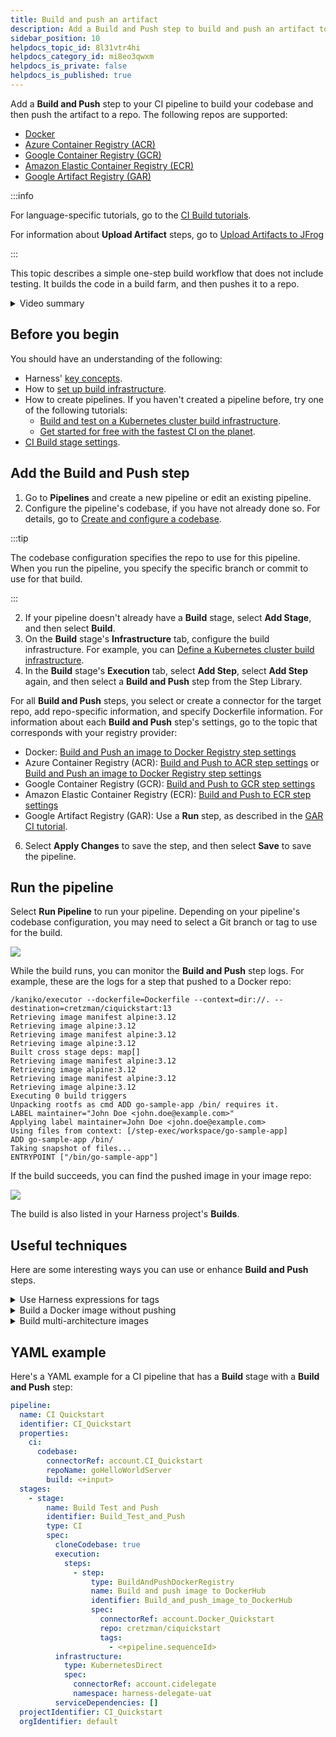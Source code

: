 ```yaml
---
title: Build and push an artifact
description: Add a Build and Push step to build and push an artifact to a repo.
sidebar_position: 10
helpdocs_topic_id: 8l31vtr4hi
helpdocs_category_id: mi8eo3qwxm
helpdocs_is_private: false
helpdocs_is_published: true
---
```


Add a **Build and Push** step to your CI pipeline to build your codebase and then push the artifact to a repo. The following repos are supported:

* [Docker](#add-the-build-and-push-step)
* [Azure Container Registry (ACR)](./build-and-push-to-acr.md)
* [Google Container Registry (GCR)](./build-and-push-to-gcr.md)
* [Amazon Elastic Container Registry (ECR)](/tutorials/ci-pipelines/publish/amazon-ecr)
* [Google Artifact Registry (GAR)](/tutorials/ci-pipelines/publish/google-gar#configure-pipeline-steps)

:::info

For language-specific tutorials, go to the [CI Build tutorials](/tutorials/ci-pipelines/build/).

For information about **Upload Artifact** steps, go to [Upload Artifacts to JFrog](./upload-artifacts-to-jfrog.md)

:::

This topic describes a simple one-step build workflow that does not include testing. It builds the code in a build farm, and then pushes it to a repo.

<details>
<summary>Video summary</summary>

For a visual summary of the process described in this topic, watch the following video:

<!-- Video:
https://harness-1.wistia.com/medias/rpv5vwzpxz-->
<docvideo src="https://www.youtube.com/embed/v3A4kF1Upqo?feature=oembed" />

<!-- div class="hd--embed" data-provider="YouTube" data-thumbnail="https://i.ytimg.com/vi/v3A4kF1Upqo/hqdefault.jpg"><iframe width="200" height="150" src="https://www.youtube.com/embed/v3A4kF1Upqo?feature=oembed" frameborder="0" allow="accelerometer; autoplay; clipboard-write; encrypted-media; gyroscope; picture-in-picture" allowfullscreen=""></iframe></div -->

</details>

## Before you begin

You should have an understanding of the following:

* Harness' [key concepts](/docs/getting-started/learn-harness-key-concepts.md).
* How to [set up build infrastructure](/docs/category/set-up-build-infrastructure).
* How to create pipelines. If you haven't created a pipeline before, try one of the following tutorials:
  * [Build and test on a Kubernetes cluster build infrastructure](/tutorials/ci-pipelines/build/kubernetes-build-farm).
  * [Get started for free with the fastest CI on the planet](/tutorials/ci-pipelines/fastest-ci).
* [CI Build stage settings](../set-up-build-infrastructure/ci-stage-settings.md).

## Add the Build and Push step

1. Go to **Pipelines** and create a new pipeline or edit an existing pipeline.
1. Configure the pipeline's codebase, if you have not already done so. For details, go to [Create and configure a codebase](../codebase-configuration/create-and-configure-a-codebase.md).

:::tip

The codebase configuration specifies the repo to use for this pipeline. When you run the pipeline, you specify the specific branch or commit to use for that build.

:::

2. If your pipeline doesn't already have a **Build** stage, select **Add Stage**, and then select **Build**.
3. On the **Build** stage's **Infrastructure** tab, configure the build infrastructure. For example, you can [Define a Kubernetes cluster build infrastructure](../set-up-build-infrastructure/k8s-build-infrastructure/set-up-a-kubernetes-cluster-build-infrastructure.md).
4. In the **Build** stage's **Execution** tab, select **Add Step**, select **Add Step** again, and then select a **Build and Push** step from the Step Library.

For all **Build and Push** steps, you select or create a connector for the target repo, add repo-specific information, and specify Dockerfile information. For information about each **Build and Push** step's settings, go to the topic that corresponds with your registry provider:

* Docker: [Build and Push an image to Docker Registry step settings](./build-and-push-to-docker-hub-step-settings.md)
* Azure Container Registry (ACR): [Build and Push to ACR step settings](./build-and-push-to-acr.md) or [Build and Push an image to Docker Registry step settings](./build-and-push-to-docker-hub-step-settings.md)
* Google Container Registry (GCR): [Build and Push to GCR step settings](./build-and-push-to-gcr.md)
* Amazon Elastic Container Registry (ECR): [Build and Push to ECR step settings](./build-and-push-to-ecr-step-settings.md)
* Google Artifact Registry (GAR): Use a **Run** step, as described in the [GAR CI tutorial](/tutorials/ci-pipelines/publish/google-gar#configure-pipeline-steps).

6. Select **Apply Changes** to save the step, and then select **Save** to save the pipeline.

## Run the pipeline

Select **Run Pipeline** to run your pipeline. Depending on your pipeline's codebase configuration, you may need to select a Git branch or tag to use for the build.

![](./static/build-and-upload-an-artifact-13.png)

While the build runs, you can monitor the **Build and Push** step logs. For example, these are the logs for a step that pushed to a Docker repo:

```
/kaniko/executor --dockerfile=Dockerfile --context=dir://. --destination=cretzman/ciquickstart:13
Retrieving image manifest alpine:3.12
Retrieving image alpine:3.12
Retrieving image manifest alpine:3.12
Retrieving image alpine:3.12
Built cross stage deps: map[]
Retrieving image manifest alpine:3.12
Retrieving image alpine:3.12
Retrieving image manifest alpine:3.12
Retrieving image alpine:3.12
Executing 0 build triggers
Unpacking rootfs as cmd ADD go-sample-app /bin/ requires it.
LABEL maintainer="John Doe <john.doe@example.com>"
Applying label maintainer=John Doe <john.doe@example.com>
Using files from context: [/step-exec/workspace/go-sample-app]
ADD go-sample-app /bin/
Taking snapshot of files...
ENTRYPOINT ["/bin/go-sample-app"]
```

If the build succeeds, you can find the pushed image in your image repo:

![](./static/build-and-upload-an-artifact-14.png)

The build is also listed in your Harness project's **Builds**.

## Useful techniques

Here are some interesting ways you can use or enhance **Build and Push** steps.

<details>
<summary>Use Harness expressions for tags</summary>

When you push an image to a repo, you tag the image so you can identify it later. For example, in one pipeline stage, you push the image, and, in a later stage, you use the image name and tag to pull it and run integration tests on it.

There are several ways to tag images, but Harness expressions can be useful.

![](./static/build-and-upload-an-artifact-10.png)

For example, `<+pipeline.sequenceId>` is a built-in Harness expression that represents the **Build Id** number, for example `9`.

After the pipeline runs, you can see the `Build Id` in the output.

![](./static/build-and-upload-an-artifact-15.png)

The ID also appears as an image tag in your target image repo:

![](./static/build-and-upload-an-artifact-12.png)

The `Build Id` tags an image that you pushed in an earlier stage of your pipeline. You can use the `Build Id` to pull the same image in later stages of the same pipeline. By using a variable expression, rather than a fixed value, you don't have to use the same image name every time.

For example, you can use the `<+pipeline.sequenceId>` expression as a variable tag to reference images in future pipeline stages by using syntax such as: `harnessdev/ciquickstart:<+pipeline.sequenceId>`.

As a more specific example, if you have a [Background step](../manage-dependencies/background-step-settings.md) in a later stage in your pipeline, you can use the `<+pipeline.sequenceId>` variable to identify the image without needing to call on a fixed value.

![](./static/build-and-upload-an-artifact-11.png)

</details>

<details>
<summary>Build a Docker image without pushing</summary>

You can use your CI pipeline to test a Dockerfile used in your codebase and verify that the resulting image is correct before you push it to your Docker repository.

1. In your CI pipeline, go to the **Build** stage that includes the **Build and Push an image to Docker Registry** step.
2. In the **Build** stage's **Overview** tab, expand the **Advanced** section.
3. Click **Add Variable** and enter the following:
	1. Name: **PLUGIN\_NO\_PUSH**
	2. Type: **String**
	3. Value: **true**
4. Save and run the pipeline.

</details>

<details>
<summary>Build multi-architecture images</summary>

To use a CI pipeline to build multi-architecture images, create a stage for each architecture.

The following YAML example describes a mulit-architecture pipeline. For a guided experience, try the [Rust application CI tutorial](/tutorials/ci-pipelines/build/rust).

```yaml
pipeline:
  allowStageExecutions: true
  projectIdentifier: my-project
  orgIdentifier: default
  tags:
    CI: ""
  properties:
    ci:
      codebase:
        connectorRef: CI_GitHub
        repoName: Automation.git
        build: <+input>
  stages:
    - stage:
        name: K8
        identifier: upload
        type: CI
        spec:
          cloneCodebase: true
          infrastructure:
            type: KubernetesDirect
            spec:
              connectorRef: K8Linux
              namespace: <+input>
              runAsUser: ""
              automountServiceAccountToken: true
              nodeSelector: {}
              containerSecurityContext:
                runAsUser: ""
              os: Linux
          execution:
            steps:
              - step:
                  type: Run
                  name: CreateDockerFile
                  identifier: CreateDockerFile
                  spec:
                    connectorRef: CI_DockerHub
                    image: alpine:latest
                    command: |-
                      touch harnessDockerfileui
                      cat > harnessDockerfileui <<- EOM
                      FROM alpine:latest AS dev-env
                      ARG foo
                      RUN echo "$foo bar"
                      ENTRYPOINT ["pwd"]

                      FROM alpine:latest AS release-env
                      ARG hello
                      RUN echo "$hello world"
                      ENTRYPOINT ["ls"]
                      EOM
                      cat harnessDockerfileui
                    resources:
                      limits:
                        memory: 100M
              - step:
                  type: BuildAndPushDockerRegistry
                  name: DockerPushStep
                  identifier: DockerPushStep
                  spec:
                    connectorRef: my-dockerhub
                    repo: my-repo/ciquickstart
                    tags:
                      - "1.0"
                    dockerfile: harnessDockerfileui
                    target: dev-env
                    resources:
                      limits:
                        memory: 100M
        variables: []
    - stage:
        name: K8s Linux arm
        identifier: CI_Golden_ARM
        type: CI
        spec:
          cloneCodebase: true
          infrastructure:
            type: KubernetesDirect
            spec:
              connectorRef: k8sarm
              namespace: ci-gold-arm-delegate
              automountServiceAccountToken: true
              tolerations:
                - effect: NoSchedule
                  key: kubernetes.io/arch
                  operator: Equal
                  value: arm64
              nodeSelector:
                kubernetes.io/arch: arm64
              os: Linux
          execution:
            steps:
              - step:
                  type: Run
                  name: CreateDockerFile
                  identifier: CreateDockerFile
                  spec:
                    connectorRef: CI_DockerHub
                    image: alpine:latest
                    command: |-
                      touch harnessDockerfileui
                      cat > harnessDockerfileui <<- EOM
                      FROM alpine:latest AS dev-env
                      ARG foo
                      RUN echo "$foo bar"
                      ENTRYPOINT ["pwd"]

                      FROM alpine:latest AS release-env
                      ARG hello
                      RUN echo "$hello world"
                      ENTRYPOINT ["ls"]
                      EOM
                      cat harnessDockerfileui
                    resources:
                      limits:
                        memory: 100M
              - step:
                  type: BuildAndPushDockerRegistry
                  name: DockerPushStep
                  identifier: DockerPushStep
                  spec:
                    connectorRef: my-dockerhub
                    repo: my-repo/ciquickstart
                    tags:
                      - "1.0"
                    dockerfile: harnessDockerfileui
                    target: dev-env
                    resources:
                      limits:
                        memory: 100M
        variables: []
  variables: []
  identifier: CI_MultiArch
  name: CI_MultiArch
```

</details>

## YAML example

Here's a YAML example for a CI pipeline that has a **Build** stage with a **Build and Push** step:

```yaml
pipeline:
  name: CI Quickstart
  identifier: CI_Quickstart
  properties:
    ci:
      codebase:
        connectorRef: account.CI_Quickstart
        repoName: goHelloWorldServer
        build: <+input>
  stages:
    - stage:
        name: Build Test and Push
        identifier: Build_Test_and_Push
        type: CI
        spec:
          cloneCodebase: true
          execution:
            steps:
              - step:
                  type: BuildAndPushDockerRegistry
                  name: Build and push image to DockerHub
                  identifier: Build_and_push_image_to_DockerHub
                  spec:
                    connectorRef: account.Docker_Quickstart
                    repo: cretzman/ciquickstart
                    tags:
                      - <+pipeline.sequenceId>
          infrastructure:
            type: KubernetesDirect
            spec:
              connectorRef: account.cidelegate
              namespace: harness-delegate-uat
          serviceDependencies: []
  projectIdentifier: CI_Quickstart
  orgIdentifier: default
```
